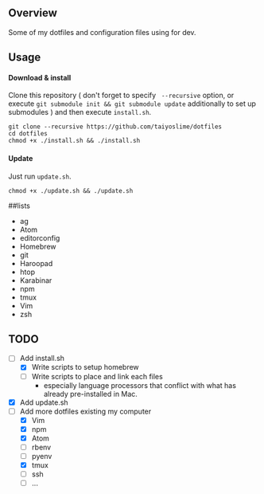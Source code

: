 ## Overview

Some of my dotfiles and configuration files using for dev.

## Usage

#### Download & install
Clone this repository ( don't forget to specify ` --recursive` option, or execute `git submodule init && git submodule update` additionally to set up submodules ) and then execute `install.sh`.
```
git clone --recursive https://github.com/taiyoslime/dotfiles
cd dotfiles
chmod +x ./install.sh && ./install.sh
```
#### Update
Just run `update.sh`.
```
chmod +x ./update.sh && ./update.sh
```

##lists
- ag
- Atom
- editorconfig
- Homebrew
- git
- Haroopad
- htop
- Karabinar
- npm
- tmux
- Vim
- zsh

## TODO
- [ ] Add install.sh
  - [x] Write scripts to setup homebrew
  - [ ] Write scripts to place and link each files
    - especially language processors that conflict with what has already pre-installed in Mac.
- [x] Add update.sh
- [ ] Add more dotfiles existing my computer
  - [x] Vim
  - [x] npm
  - [x] Atom
  - [ ] rbenv
  - [ ] pyenv
  - [x] tmux
  - [ ] ssh
  - [ ] ...
